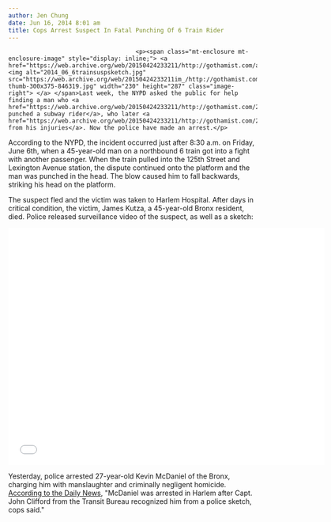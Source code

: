 ```yaml
---
author: Jen Chung
date: Jun 16, 2014 8:01 am
title: Cops Arrest Suspect In Fatal Punching Of 6 Train Rider
---
```


	
										<p><span class="mt-enclosure mt-enclosure-image" style="display: inline;"> <a href="https://web.archive.org/web/20150424233211/http://gothamist.com/attachments/jen/2014_06_6trainsuspsketch.jpg"> <img alt="2014_06_6trainsuspsketch.jpg" src="https://web.archive.org/web/20150424233211im_/http://gothamist.com/assets_c/2014/06/2014_06_6trainsuspsketch-thumb-300x375-846319.jpg" width="230" height="287" class="image-right"> </a> </span>Last week, the NYPD asked the public for help finding a man who <a href="https://web.archive.org/web/20150424233211/http://gothamist.com/2014/06/08/suspect_wanted_for_allegedly_punchi.php">allegedly punched a subway rider</a>, who later <a href="https://web.archive.org/web/20150424233211/http://gothamist.com/2014/06/11/man_punched_at_6_train_station_dies.php">died from his injuries</a>. Now the police have made an arrest.</p>

<p>According to the NYPD, the incident occurred just after 8:30 a.m. on Friday, June 6th, when a 45-year-old man on a northbound 6 train got into a fight with another passenger. When the train pulled into the 125th Street and Lexington Avenue station, the dispute continued onto the platform and the man was punched in the head. The blow caused him to fall backwards, striking his head on the platform.</p>

<p>The suspect fled and the victim was taken to Harlem Hospital. After days in critical condition, the victim, James Kutza, a 45-year-old Bronx resident, died. Police released surveillance video of the suspect, as well as a sketch:</p>

<p><iframe width="640" height="480" src="//web.archive.org/web/20150424233211if_/http://www.youtube.com/embed/QqpU16ZC4ig" frameborder="0" allowfullscreen></iframe></p>

<p>Yesterday, police arrested 27-year-old Kevin McDaniel of the Bronx, charging him with manslaughter and criminally negligent homicide. <a href="https://web.archive.org/web/20150424233211/http://www.nydailynews.com/new-york/nyc-crime/nabs-goon-killed-straphanger-punch-police-article-1.1831092">According to the Daily News</a>, &quot;McDaniel was arrested in Harlem after Capt. John Clifford from the Transit Bureau recognized him from a police sketch, cops said.&quot;</p>					
										
									
				